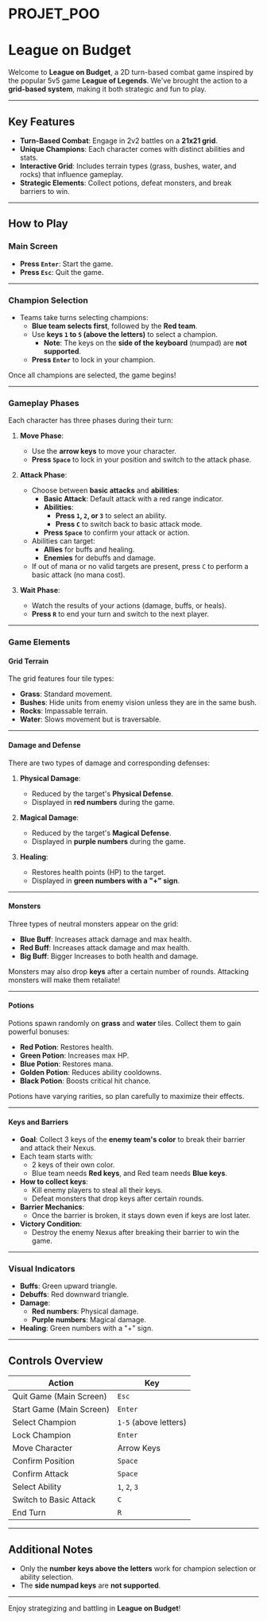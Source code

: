 # PROJET_POO

# League on Budget

Welcome to **League on Budget**, a 2D turn-based combat game inspired by the popular 5v5 game **League of Legends**. We've brought the action to a **grid-based system**, making it both strategic and fun to play.

---

## **Key Features**
- **Turn-Based Combat**: Engage in 2v2 battles on a **21x21 grid**.
- **Unique Champions**: Each character comes with distinct abilities and stats.
- **Interactive Grid**: Includes terrain types (grass, bushes, water, and rocks) that influence gameplay.
- **Strategic Elements**: Collect potions, defeat monsters, and break barriers to win.

---

## **How to Play**

### **Main Screen**
- **Press `Enter`**: Start the game.
- **Press `Esc`**: Quit the game.

---

### **Champion Selection**
- Teams take turns selecting champions:
  - **Blue team selects first**, followed by the **Red team**.
  - Use **keys `1` to `5` (above the letters)** to select a champion.
    - **Note**: The keys on the **side of the keyboard** (numpad) are **not supported**.
  - **Press `Enter`** to lock in your champion.

Once all champions are selected, the game begins!

---

### **Gameplay Phases**
Each character has three phases during their turn:

1. **Move Phase**:
   - Use the **arrow keys** to move your character.
   - **Press `Space`** to lock in your position and switch to the attack phase.

2. **Attack Phase**:
   - Choose between **basic attacks** and **abilities**:
     - **Basic Attack**: Default attack with a red range indicator.
     - **Abilities**:
       - **Press `1`, `2`, or `3`** to select an ability.
       - **Press `C`** to switch back to basic attack mode.
     - **Press `Space`** to confirm your attack or action.
   - Abilities can target:
     - **Allies** for buffs and healing.
     - **Enemies** for debuffs and damage.
   - If out of mana or no valid targets are present, press `C` to perform a basic attack (no mana cost).

3. **Wait Phase**:
   - Watch the results of your actions (damage, buffs, or heals).
   - **Press `R`** to end your turn and switch to the next player.

---

### **Game Elements**

#### **Grid Terrain**
The grid features four tile types:
- **Grass**: Standard movement.
- **Bushes**: Hide units from enemy vision unless they are in the same bush.
- **Rocks**: Impassable terrain.
- **Water**: Slows movement but is traversable.

---

#### **Damage and Defense**
There are two types of damage and corresponding defenses:
1. **Physical Damage**:
   - Reduced by the target's **Physical Defense**.
   - Displayed in **red numbers** during the game.

2. **Magical Damage**:
   - Reduced by the target's **Magical Defense**.
   - Displayed in **purple numbers** during the game.

3. **Healing**:
   - Restores health points (HP) to the target.
   - Displayed in **green numbers with a "+" sign**.

---

#### **Monsters**
Three types of neutral monsters appear on the grid:
- **Blue Buff**: Increases attack damage and max health.
- **Red Buff**: Increases attack damage and max health.
- **Big Buff**: Bigger Increases to both health and damage.

Monsters may also drop **keys** after a certain number of rounds. Attacking monsters will make them retaliate!

---

#### **Potions**
Potions spawn randomly on **grass** and **water** tiles. Collect them to gain powerful bonuses:
- **Red Potion**: Restores health.
- **Green Potion**: Increases max HP.
- **Blue Potion**: Restores mana.
- **Golden Potion**: Reduces ability cooldowns.
- **Black Potion**: Boosts critical hit chance.

Potions have varying rarities, so plan carefully to maximize their effects.

---

#### **Keys and Barriers**
- **Goal**: Collect 3 keys of the **enemy team's color** to break their barrier and attack their Nexus.
- Each team starts with:
  - 2 keys of their own color.
  - Blue team needs **Red keys**, and Red team needs **Blue keys**.
- **How to collect keys**:
  - Kill enemy players to steal all their keys.
  - Defeat monsters that drop keys after certain rounds.
- **Barrier Mechanics**:
  - Once the barrier is broken, it stays down even if keys are lost later.
- **Victory Condition**:
  - Destroy the enemy Nexus after breaking their barrier to win the game.

---

### **Visual Indicators**
- **Buffs**: Green upward triangle.
- **Debuffs**: Red downward triangle.
- **Damage**:
  - **Red numbers**: Physical damage.
  - **Purple numbers**: Magical damage.
- **Healing**: Green numbers with a "+" sign.

---

## **Controls Overview**

| **Action**               | **Key**                |
|--------------------------|------------------------|
| Quit Game (Main Screen)  | `Esc`                 |
| Start Game (Main Screen) | `Enter`               |
| Select Champion          | `1-5` (above letters) |
| Lock Champion            | `Enter`               |
| Move Character           | Arrow Keys            |
| Confirm Position         | `Space`               |
| Confirm Attack           | `Space`               |
| Select Ability           | `1`, `2`, `3`         |
| Switch to Basic Attack   | `C`                   |
| End Turn                 | `R`                   |

---

## **Additional Notes**
- Only the **number keys above the letters** work for champion selection or ability selection.
- The **side numpad keys** are **not supported**.

---

Enjoy strategizing and battling in **League on Budget**!
